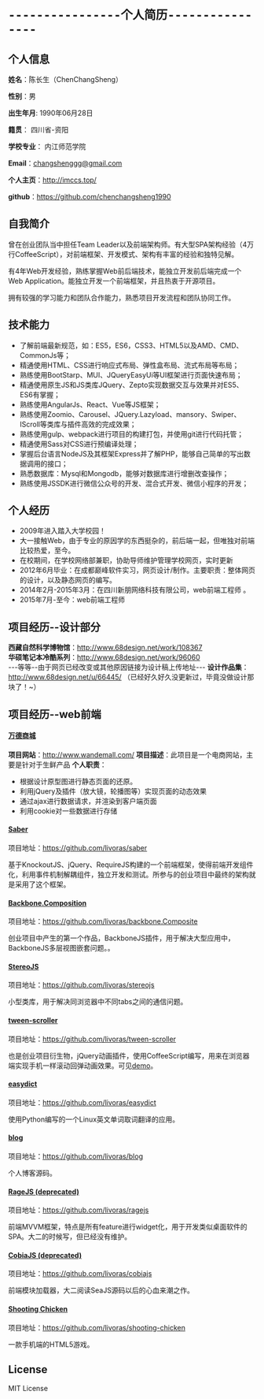 `----------------个人简历----------------`
================


## 个人信息

**姓名**：陈长生（ChenChangSheng） 

**性别**：男  

**出生年月**: 1990年06月28日

**籍贯**： 四川省-资阳

**学校专业**： 内江师范学院

**Email**：changshenggg@gmail.com

**个人主页**：http://imccs.top/

**github**：https://github.com/chenchangsheng1990


## 自我简介


曾在创业团队当中担任Team Leader以及前端架构师。有大型SPA架构经验（4万行CoffeeScript），对前端框架、开发模式、架构有丰富的经验和独特见解。

有4年Web开发经验，熟练掌握Web前后端技术，能独立开发前后端完成一个Web Application。能独立开发一个前端框架，并且热衷于开源项目。

拥有较强的学习能力和团队合作能力，熟悉项目开发流程和团队协同工作。

## 技术能力
* 了解前端最新规范，如：ES5，ES6，CSS3、HTML5以及AMD、CMD、CommonJs等；
* 精通使用HTML、CSS进行响应式布局、弹性盒布局、流式布局等布局；
* 熟练使用BootStarp、MUI、JQueryEasyUi等UI框架进行页面快速布局；
* 精通使用原生JS和JS类库JQuery、Zepto实现数据交互与效果并对ES5、ES6有掌握；
* 熟练使用AngularJs、React、Vue等JS框架；
* 熟练使用Zoomio、Carousel、JQuery.Lazyload、mansory、Swiper、IScroll等类库与插件高效的完成效果；
* 熟练使用gulp、webpack进行项目的构建打包，并使用git进行代码托管；
* 精通使用Sass对CSS进行预编译处理；
* 掌握后台语言NodeJS及其框架Express并了解PHP，能够自己简单的写出数据调用的接口；
* 熟悉数据库：Mysql和Mongodb，能够对数据库进行增删改查操作；
* 熟练使用JSSDK进行微信公众号的开发、混合式开发、微信小程序的开发；


## 个人经历
* 2009年进入踏入大学校园！
* 大一接触Web，由于专业的原因学的东西挺杂的，前后端一起，但唯独对前端比较热爱，至今。
* 在校期间，在学校网络部兼职，协助导师维护管理学校网页，实时更新
* 2012年6月毕业：在成都巅峰软件实习，网页设计/制作。主要职责：整体网页的设计，以及静态网页的编写。
* 2014年2月-2015年3月：在四川新朋网络科技有限公司，web前端工程师 。
* 2015年7月-至今：web前端工程师


## 项目经历--设计部分

**西藏自然科学博物馆**：http://www.68design.net/work/108367<br/>
**华硕笔记本冷酷系列**：http://www.68design.net/work/96060<br/>
---等等--由于网页已经改变或其他原因链接为设计稿上传地址---
**设计作品集**：http://www.68design.net/u/66445/  （已经好久好久没更新过，毕竟没做设计那块了！~）


## 项目经历--web前端

#### [万德商城](http://www.wandemall.com/)
**项目网站**：http://www.wandemall.com/
**项目描述**：此项目是一个电商网站，主要是针对于生鲜产品
**个人职责**：
* 根据设计原型图进行静态页面的还原。
* 利用jQuery及插件（放大镜，轮播图等）实现页面的动态效果
* 通过ajax进行数据请求，并渲染到客户端页面
* 利用cookie对一些数据进行存储

#### [Saber](https://github.com/livoras/saber)
项目地址：https://github.com/livoras/saber

基于KnockoutJS、jQuery、RequireJS构建的一个前端框架，使得前端开发组件化，利用事件机制解耦组件，独立开发和测试。所参与的创业项目中最终的架构就是采用了这个框架。

#### [Backbone.Composition](https://github.com/livoras/backbone.Composite)
项目地址：https://github.com/livoras/backbone.Composite

创业项目中产生的第一个作品，BackboneJS插件，用于解决大型应用中，BackboneJS多层视图嵌套问题。。

#### [StereoJS](https://github.com/livoras/stereojs)
项目地址：https://github.com/livoras/stereojs

小型类库，用于解决同浏览器中不同tabs之间的通信问题。

#### [tween-scroller](https://github.com/livoras/tween-scroller)
项目地址：https://github.com/livoras/tween-scroller

也是创业项目衍生物，jQuery动画插件，使用CoffeeScript编写，用来在浏览器端实现手机一样滚动回弹动画效果。可见[demo](http://sysumiac.github.io/homework2013/)。

#### [easydict](https://github.com/livoras/easydict)
项目地址：https://github.com/livoras/easydict

使用Python编写的一个Linux英文单词取词翻译的应用。

#### [blog](https://github.com/livoras/blog)
项目地址：https://github.com/livoras/blog

个人博客源码。

#### [RageJS (deprecated)](https://github.com/livoras/ragejs)
项目地址：https://github.com/livoras/ragejs

前端MVVM框架，特点是所有feature进行widget化，用于开发类似桌面软件的SPA。大二的时候写，但已经没有维护。

#### [CobiaJS (deprecated)](https://github.com/livoras/cobiajs)
项目地址：https://github.com/livoras/cobiajs

前端模块加载器，大二阅读SeaJS源码以后的心血来潮之作。


#### [Shooting Chicken](https://github.com/livoras/shooting-chicken)
项目地址：https://github.com/livoras/shooting-chicken

一款手机端的HTML5游戏。

## License
MIT License
